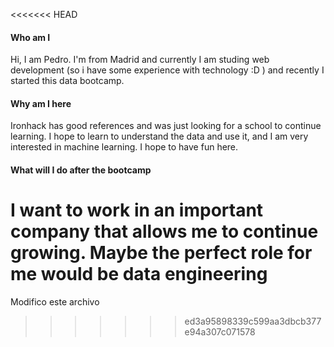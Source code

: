 <<<<<<< HEAD
#### Who am I 

Hi, I am Pedro. I'm from Madrid and currently I am studing web development (so i have some experience with technology :D ) and recently I started this data bootcamp. 

#### Why am I here

Ironhack has good references and was just looking for a school to continue learning. I hope to learn to understand the data and use it, and I am very interested in machine learning. I hope to have fun here.

#### What will I do after the bootcamp

I want to work in an important company that allows me to continue growing. Maybe the perfect role for me would be data engineering
=======
Modifico este archivo 
>>>>>>> ed3a95898339c599aa3dbcb377e94a307c071578
